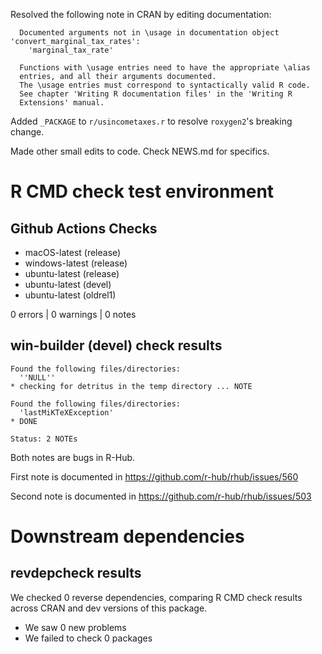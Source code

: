 Resolved the following note in CRAN by editing documentation:

```
  Documented arguments not in \usage in documentation object 'convert_marginal_tax_rates':
    'marginal_tax_rate'
  
  Functions with \usage entries need to have the appropriate \alias
  entries, and all their arguments documented.
  The \usage entries must correspond to syntactically valid R code.
  See chapter 'Writing R documentation files' in the 'Writing R
  Extensions' manual.
```

Added `_PACKAGE` to `r/usincometaxes.r` to resolve `roxygen2`'s breaking change.

Made other small edits to code. Check NEWS.md for specifics.

# R CMD check test environment

## Github Actions Checks

- macOS-latest (release)
- windows-latest (release)
- ubuntu-latest (release)
- ubuntu-latest (devel)
- ubuntu-latest (oldrel1)

0 errors | 0 warnings | 0 notes

## win-builder (devel) check results

```
Found the following files/directories:
  ''NULL''
* checking for detritus in the temp directory ... NOTE

Found the following files/directories:
  'lastMiKTeXException'
* DONE

Status: 2 NOTEs
```

Both notes are bugs in R-Hub.

First note is documented in <https://github.com/r-hub/rhub/issues/560>

Second note is documented in <https://github.com/r-hub/rhub/issues/503>

# Downstream dependencies

## revdepcheck results

We checked 0 reverse dependencies, comparing R CMD check results across CRAN and dev versions of this package.

 * We saw 0 new problems
 * We failed to check 0 packages
